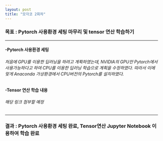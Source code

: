 ```yaml
---
layout: post
title: "모각코 2회차"
---
```

### 목표 : Pytorch 사용환경 세팅 마무리 및 tensor 연산 학습하기

- - -
#### -Pytorch 사용환경 세팅
###### 처음에 GPU를 이용한 딥러닝을 하려고 계획하였는데, NVIDIA의 GPU만 Pytorch에서 사용가능하다고 하여 CPU를 이용한 딥러닝 학습으로 계획을 수정하였다. 따라서 이에 맞게 Anaconda 가상환경에서 CPU버전의 Pytorch를 설치하였다.

#### -Tensor 연산 학습 내용
###### 해당 링크 첨부할 예정

- - -

### 결과 : Pytorch 사용환경 세팅 완료, Tensor연산 Jupyter Notebook 이용하여 학습 완료